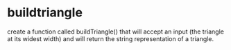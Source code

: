 # buildtriangle
create a function called buildTriangle() that will accept an input (the triangle at its widest width) and will return the string representation of a triangle. 


